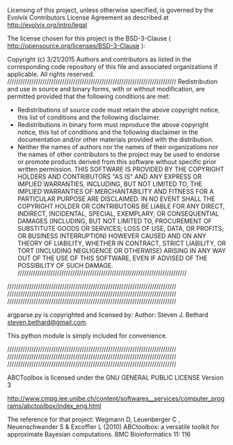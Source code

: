   Licensing of this project, unless otherwise specified, is governed by the
  Evolvix Contributors License Agreement as described at http://evolvix.org/intro/legal

  The license chosen for this project is the BSD-3-Clause
  ( http://opensource.org/licenses/BSD-3-Clause ):

  Copyright (c) 3/21/2015  Authors and contributors as listed in the corresponding
                code repository of this file and associated organizations if applicable.
                All rights reserved.
/////////////////////////////////////////////////////////////////////////////
  Redistribution and use in source and binary forms, with or without modification,
  are permitted provided that the following conditions are met:
   - Redistributions of source code must retain the above copyright notice,
     this list of conditions and the following disclaimer.
   - Redistributions in binary form must reproduce the above copyright notice,
     this list of conditions and the following disclaimer in the documentation
     and/or other materials provided with the distribution.
   - Neither the names of authors nor the names of their organizations nor
     the names of other contributors to the project may be used to endorse or promote
     products derived from this software without specific prior written permission.
  THIS SOFTWARE IS PROVIDED BY THE COPYRIGHT HOLDERS AND CONTRIBUTORS "AS IS"
  AND ANY EXPRESS OR IMPLIED WARRANTIES, INCLUDING, BUT NOT LIMITED TO, THE IMPLIED
  WARRANTIES OF MERCHANTABILITY AND FITNESS FOR A PARTICULAR PURPOSE ARE DISCLAIMED.
  IN NO EVENT SHALL THE COPYRIGHT HOLDER OR CONTRIBUTORS BE LIABLE FOR ANY DIRECT,
  INDIRECT, INCIDENTAL, SPECIAL, EXEMPLARY, OR CONSEQUENTIAL DAMAGES (INCLUDING,
  BUT NOT LIMITED TO, PROCUREMENT OF SUBSTITUTE GOODS OR SERVICES; LOSS OF USE,
  DATA, OR PROFITS; OR BUSINESS INTERRUPTION) HOWEVER CAUSED AND ON ANY THEORY OF
  LIABILITY, WHETHER IN CONTRACT, STRICT LIABILITY, OR TORT (INCLUDING NEGLIGENCE
  OR OTHERWISE) ARISING IN ANY WAY OUT OF THE USE OF THIS SOFTWARE, EVEN IF ADVISED
  OF THE POSSIBILITY OF SUCH DAMAGE.
/////////////////////////////////////////////////////////////////////////////


/////////////////////////////////////////////////////////////////////////////
/////////////////////////////////////////////////////////////////////////////
/////////////////////////////////////////////////////////////////////////////

argparse.py is copyrighted and licensed by:
Author: Steven J. Bethard <steven.bethard@gmail.com>.

This python module is simply included for convenience.


/////////////////////////////////////////////////////////////////////////////
/////////////////////////////////////////////////////////////////////////////
/////////////////////////////////////////////////////////////////////////////

ABCToolbox is licensed under the GNU GENERAL PUBLIC LICENSE Version 3

http://www.cmpg.iee.unibe.ch/content/softwares__services/computer_programs/abctoolbox/index_eng.html

The reference for that project:
Wegmann D, Leuenberger C , Neuenschwander S &amp; Excoffier L (2010) ABCtoolbox: a versatile toolkit for approximate Bayesian computations. BMC Bioinformatics 11: 116